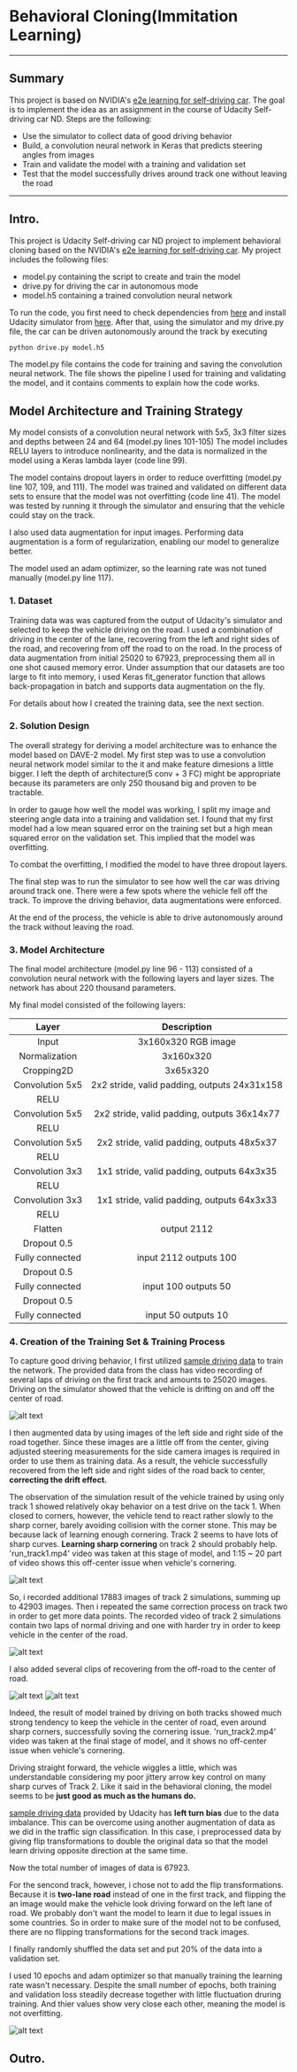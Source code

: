# **Behavioral Cloning(Immitation Learning)** 

---

## Summary

This project is based on NVIDIA's [e2e learning for self-driving car](./end-to-end-dl-using-px.pdf). 
The goal is to implement the idea as an assignment in the course of Udacity Self-driving car ND.
Steps are the following:
* Use the simulator to collect data of good driving behavior
* Build, a convolution neural network in Keras that predicts steering angles from images
* Train and validate the model with a training and validation set
* Test that the model successfully drives around track one without leaving the road

[//]: # (Image References)

[image1]: ./examples/drifting.jpg "Drifting"
[image2]: ./examples/cornering.jpg "Cornering issue"
[image3]: ./examples/track2_ex.jpg "Track 2 charp corners"
[image4]: ./examples/recovering_from_offroad.jpg "Recovery from off-track Image"
[image5]: ./examples/recovering_from_leftlane.jpg "Recovery from left lane Image"
[image6]: ./examples/training_and_validation_loss.png "Training & validation loss per epoch"

---
## Intro.

This project is Udacity Self-driving car ND project to implement behavioral cloning based on the NVIDIA's [e2e learning for self-driving car](./end-to-end-dl-using-px.pdf). My project includes the following files:
* model.py containing the script to create and train the model
* drive.py for driving the car in autonomous mode
* model.h5 containing a trained convolution neural network 

To run the code, you first need to check dependencies from [here](https://github.com/udacity/CarND-Term1-Starter-Kit) and install Udacity simulator from [here](https://github.com/udacity/self-driving-car-sim). After that, using the simulator and my drive.py file, the car can be driven autonomously around the track by executing 
```sh
python drive.py model.h5
```
The model.py file contains the code for training and saving the convolution neural network. The file shows the pipeline I used for training and validating the model, and it contains comments to explain how the code works.

## Model Architecture and Training Strategy

My model consists of a convolution neural network with 5x5, 3x3 filter sizes and depths between 24 and 64 (model.py lines 101-105) 
The model includes RELU layers to introduce nonlinearity, and the data is normalized in the model using a Keras lambda layer (code line 99). 

The model contains dropout layers in order to reduce overfitting (model.py line 107, 109, and 111). 
The model was trained and validated on different data sets to ensure that the model was not overfitting (code line 41). The model was tested by running it through the simulator and ensuring that the vehicle could stay on the track.

I also used data augmentation for input images. Performing data augmentation is a form of regularization, enabling our model to generalize better.

The model used an adam optimizer, so the learning rate was not tuned manually (model.py line 117).

### 1. Dataset

Training data was was captured from the output of Udacity's simulator and selected to keep the vehicle driving on the road. I used a combination of driving in the center of the lane, recovering from the left and right sides of the road, and recovering from off the road to on the road. In the process of data augmentation from initial 25020 to 67923, preprocessing them all in one shot caused memory error. Under assumption that our datasets are too large to fit into memory, i used Keras fit_generator function that allows back-propagation in batch and supports data augmentation on the fly.

For details about how I created the training data, see the next section. 


### 2. Solution Design

The overall strategy for deriving a model architecture was to enhance the model based on DAVE-2 model. My first step was to use a convolution neural network model similar to the it and make feature dimesions a little bigger. I left the depth of architecture(5 conv + 3 FC) might be appropriate because its parameters are only 250 thousand big and proven to be tractable.

In order to gauge how well the model was working, I split my image and steering angle data into a training and validation set. I found that my first model had a low mean squared error on the training set but a high mean squared error on the validation set. This implied that the model was overfitting. 

To combat the overfitting, I modified the model to have three dropout layers.

The final step was to run the simulator to see how well the car was driving around track one. There were a few spots where the vehicle fell off the track. To improve the driving behavior, data augmentations were enforced.

At the end of the process, the vehicle is able to drive autonomously around the track without leaving the road.

### 3. Model Architecture

The final model architecture (model.py line 96 - 113) consisted of a convolution neural network with the following layers and layer sizes. The network has about 220 thousand parameters.

My final model consisted of the following layers:

| Layer                 |     Description                               |
|:---------------------:|:---------------------------------------------:|
| Input                 | 3x160x320 RGB image                           |
| Normalization         | 3x160x320                                     |
| Cropping2D            | 3x65x320                                      |
| Convolution 5x5       | 2x2 stride, valid padding, outputs 24x31x158  |
| RELU                  |                                               |
| Convolution 5x5       | 2x2 stride, valid padding, outputs 36x14x77   |
| RELU                  |                                               |
| Convolution 5x5       | 2x2 stride, valid padding, outputs 48x5x37    |
| RELU                  |                                               |
| Convolution 3x3       | 1x1 stride, valid padding, outputs 64x3x35    |
| RELU                  |                                               |
| Convolution 3x3       | 1x1 stride, valid padding, outputs 64x3x33    |
| RELU                  |                                               |
| Flatten               | output 2112                                   |
| Dropout 0.5           |                                               |
| Fully connected       | input 2112 outputs 100                        |
| Dropout 0.5           |                                               |
| Fully connected       | input 100 outputs 50                          |
| Dropout 0.5           |                                               |
| Fully connected       | input 50 outputs 10                           |



### 4. Creation of the Training Set & Training Process

To capture good driving behavior, I first utilized [sample driving data](https://d17h27t6h515a5.cloudfront.net/topher/2016/December/584f6edd_data/data.zip) to train the network. The provided data from the class has video recording of several laps of driving on the first track and amounts to 25020 images. Driving on the simulator showed that the vehicle is drifting on and off the center of road. 

![alt text][image1]

I then augmented data by using images of the left side and right side of the road together. Since these images are a little off from the center, giving adjusted steering measurements for the side camera images is required in order to use them as training data. As a result, the vehicle successfully recovered from the left side and right sides of the road back to center, **correcting the drift effect.**

The observation of the simulation result of the vehicle trained by using only track 1 showed relatively okay behavior on a test drive on the tack 1. When closed to corners, however, the vehicle tend to react rather slowly to the sharp corner, barely avoiding collision with the corner stone. This may be because lack of learning enough cornering. Track 2 seems to have lots of sharp curves. **Learning sharp cornering** on track 2 should probably help. 'run_track1.mp4' video was taken at this stage of model, and 1:15 ~ 20 part of video shows this off-center issue when vehicle's cornering.

![alt text][image2]


So, i recorded additional 17883 images of track 2 simulations, summing up to 42903 images. Then i repeated the same correction process on track two in order to get more data points. The recorded video of track 2 simulations contain two laps of normal driving and one with harder try in order to keep vehicle in the center of the road. 

![alt text][image3]

I also added several clips of recovering from the off-road to the center of road. 

![alt text][image4]
![alt text][image5]

Indeed, the result of model trained by driving on both tracks showed much strong tendency to keep the vehicle in the center of road, even around sharp corners, successfully soving the cornering issue. 'run_track2.mp4' video was taken at the final stage of model, and it shows no off-center issue when vehicle's cornering. 

Driving straight forward, the vehicle wiggles a little, which was understandable considering my poor jittery arrow key control on many sharp curves of Track 2. Like it said in the behavioral cloning, the model seems to be **just good as much as the humans do.**

[sample driving data](https://d17h27t6h515a5.cloudfront.net/topher/2016/December/584f6edd_data/data.zip) provided by Udacity has **left turn bias** due to the data imbalance. This can be overcome using another augmentation of data as we did in the traffic sign classification. In this case, i preprocessed data by giving flip transformations to double the original data so that the model learn driving opposite direction at the same time. 

Now the total number of images of data is 67923.

For the sencond track, however, i chose not to add the flip transformations. Because it is **two-lane road** instead of one in the first track, and flipping the an image would make the vehicle look driving forward on the left lane of road. We probably don't want the model to learn it due to legal issues in some countries. So in order to make sure of the model not to be confused, there are no flipping transformations for the second track images.  

I finally randomly shuffled the data set and put 20% of the data into a validation set. 

I used 10 epochs and adam optimizer so that manually training the learning rate wasn't necessary. Despite the small number of epochs, both training and validation loss steadily decrease together with little fluctuation druring training. And thier values show very close each other, meaning the model is not overfitting.

![alt text][image6]

## Outro.

